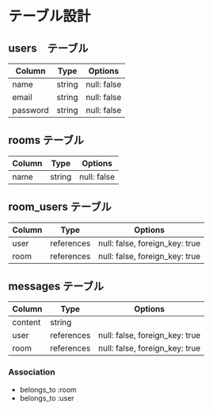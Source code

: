 # テーブル設計

## users　テーブル

| Column    | Type    | Options      |
| --------- | ------- | ------------ |
| name      | string  |null:  false  |
| email     | string  |null:  false  |
| password  | string  |null:  false  |

## rooms テーブル

| Column | Type    | Options     |
| ------ | ------- | ----------- |
| name   | string  | null: false |

## room_users テーブル

| Column  | Type        | Options                         |
| ------- | ----------- | ------------------------------- |
| user    | references  | null: false, foreign_key: true  |
| room    | references  | null: false, foreign_key: true  |

## messages テーブル

| Column  | Type       | Options                        |
| ------- | ---------- | ------------------------------ |
| content | string     |                                |
| user    | references | null: false, foreign_key: true |
| room    | references | null: false, foreign_key: true |

### Association

- belongs_to :room
- belongs_to :user